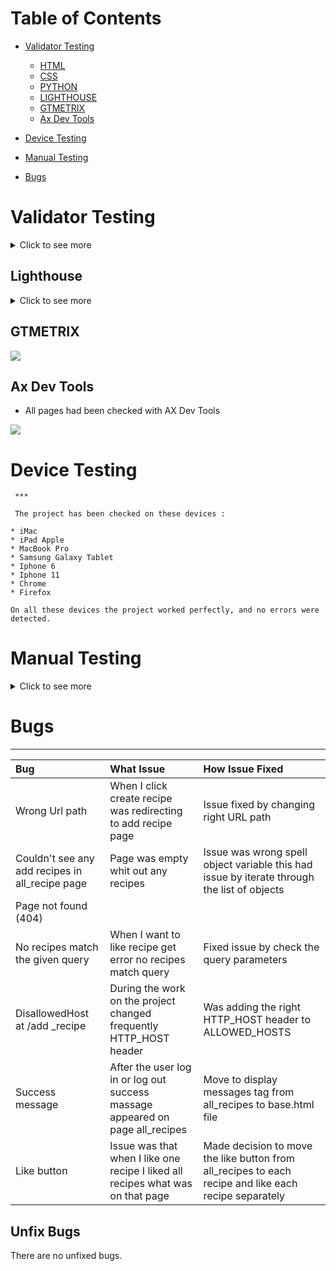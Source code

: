# Table of Contents
 * [Validator Testing](#validator-testing)
   * [HTML](#html-validator)
   * [CSS](#css-validator)
   * [PYTHON](#python)
   * [LIGHTHOUSE](#lighthouse)
   * [GTMETRIX](#gtmetrix)
   * [Ax Dev Tools](#ax-dev-tools)

 * [Device Testing](#device-testing)
 * [Manual Testing](#manual-testing)
 * [Bugs](#bugs)

# Validator Testing
<details>
<summary>Click to see more</summary>

  ## HTML Validator

  * Home Page
    ![](./readmeDocumentation/screenshot/homePageValidator.png)
    * Add recipe page
    ![](./readmeDocumentation/screenshot/addRecipeValidator.png)
    * Recipe Library
    ![](./readmeDocumentation/screenshot/allRecipesPageValidator.png)
    * Each Recipe Page
    ![](./readmeDocumentation/screenshot/addRecipeValidator.png)
    * Update Recipe page
    ![](./readmeDocumentation/screenshot/updateRecipeValidator.png)
    * Log In
    ![](./readmeDocumentation/screenshot/logInValidator.png)
    * Log Out
    ![](./readmeDocumentation/screenshot/logOutValidator.png)
    * Register page
    ![](./readmeDocumentation/screenshot/registerValidator.png)

 ## CSS Validator

  * Css 
  ![](./readmeDocumentation/screenshot/cssValidator.png)

  ## Python

 Add_recipe folder 
 All available files have been checked
  * form.py
  ![](./readmeDocumentation/screenshot/formFile.png)
  * model.py
  ![](./readmeDocumentation/screenshot/modelfile.png)
  * url.py
  ![](./readmeDocumentation/screenshot/urlFile.png)

  project4 folder
   * url.py
   ![](./readmeDocumentation/screenshot/projectUrl.png)
  
  recipe folder
    * url.py
    ![](./readmeDocumentation/screenshot/recipeUrl.png)
    * view.py
    ![](./readmeDocumentation/screenshot/recipeView.png)
</details>

## Lighthouse

<details>
<summary>Click to see more</summary>

 * Home Page
     * Desktop
  ![Desktop](./readmeDocumentation/screenshot/homePageDesktop.png)
     * Mobile
  ![Mobile](./readmeDocumentation/screenshot/homePageMobile.png)
 
 * Add Recipe page
     * Desktop
   ![](./readmeDocumentation/screenshot/addRecipePageDesktop.png)
     * Mobile 
   ![](./readmeDocumentation/screenshot/addRecipePageMobile.png)

  * Recipe Library
     * Desktop 
   ![](./readmeDocumentation/screenshot/recipeLibraryDesktop.png)
     * Mobile 
   ![](./readmeDocumentation/screenshot/recipeLibraryPageMobile.png)

  * Register Page 
     * Desktop 
   ![](./readmeDocumentation/screenshot/registerPageDesktop.png)
     * Mobile 
   ![](./readmeDocumentation/screenshot/registerPageMobile.png)
  
  * Each Recipe Page
     * Desktop 
   ![](./readmeDocumentation/screenshot/eachRecipePageDesktop.png)
     * Mobile 
   ![](./readmeDocumentation/screenshot/eachRecipePageMobile.png)
  
  * Update Recipe Page
     * Desktop 
   ![](./readmeDocumentation/screenshot/updatePageDesktop.png)
     * Mobile 
   ![](./readmeDocumentation/screenshot/updatePageMobile.png)

   * Log In
     * Desktop 
   ![](./readmeDocumentation/screenshot/logInPageDesktop.png)
     * Mobile 
   ![](./readmeDocumentation/screenshot/logInPageMobile.png)

   * Log Out
     * Desktop 
   ![](./readmeDocumentation/screenshot/logOutDesktop.png)
     * Mobile 
   ![](./readmeDocumentation/screenshot/logOutMobile.png)

  </details>

   ## GTMETRIX 
   ![](./readmeDocumentation/screenshot/gtMetrixTest.png)

   ## Ax Dev Tools

   * All pages had been checked with AX Dev Tools

   ![](./readmeDocumentation/screenshot/axDevTool.png)


   # Device Testing
     ***

     The project has been checked on these devices :
       
    * iMac 
    * iPad Apple
    * MacBook Pro
    * Samsung Galaxy Tablet
    * Iphone 6
    * Iphone 11
    * Chrome
    * Firefox
    
    On all these devices the project worked perfectly, and no errors were detected.

   # Manual Testing

<details>
<summary>Click to see more</summary>


| Feature       |           Test Performed    |             Result           |        
|:--------------|:--------------------------- |:---------------------------  |
|                        Navigation                                        |
| Logo          | Clicked on Logo to check or redirect to the home page| Pass |
| Home button   | Clicked on the Home button from different pages to check or redirect to the home page| Pass  | 
| Categories   | Clicked on the categories and was redirected to the categories section | Pass |
| Register      | When clicking on the register link, brings the User to the registration page | Pass |
| Small screens |  Checked that on smaller devices changes to the burger menu | Pass |
| About US      | Clicked About US and was redirected to the page with brief info on the | Pass | 
| Log In        | Clicked on the log-in link that will bring the User to the login page  | Pass |
| Log Out       | Clicked on the log-out link that will bring the User to log out page | Pass |
|                                                         Footer                      |
| Small screens |       Checked that all media links are visible on small devices | Pass |                                |
| Media  Links  | Clicked on each media link opens a new page   | Pass |
| Footer is on all pages      | Check all pages how the footer looks   | Pass |
|                     Add Recipe Page                     |
| Try to create a new recipe with blank fields | For this test, I want to make sure that empty fields won't let to save the recipe and return the user to empty fields.|Pass |
| View form on different sizes of devices | Check how will look add recipe form on tablets and phones, make sure all form fields are easy to see and use| Pass. |
| Save new recipe | Recipe was successfully saved with the image. and I filled out all the fields| Pass|
|                          Recipe library                                                |
| Search bar functionality | Enter different ingredients and meal types, all recipes were found from the recipe library that was searched in the search bar| Pass |
| Pagination | Test all the links should be functional by clicking on the numbers, next and previous buttons | Pass |
| View each recipe | By clicking on a recipe title link should open the recipe with full instructions and ingredients.| Pass |
| Delete recipe| By clicking on the delete button the User should be able to delete the recipe from the recipe library | Pass |
| Update recipe | By clicking on the button update recipe user will be able to make changes to the recipe and successfully save it| Pass|
| Like button | By clicking on the like button(heart) user will be able to like the recipe which he likes, heart has to be red if a user liked the recipe| Pass|
| Unlike button | Click on the heart button to unlike the recipe, and the button turns to unlike | Pass|
| Check how the page works on small devices | Check that page looks good and is able to use on tablets and phones| Pass |
| Success messages |After deleting, update and adding recipe User gets messages/feedback| Pass |
|Check authentication | User able to Sign Up, log in and log out | Pass |
| Security App | Without login, I wanted to go to the add recipe page, but I was redirected to the login page| Pass |

</details>


# Bugs 
***

| Bug      |       What  Issue   |       How   Issue     Fixed      |        
|:--------------|:--------------------------- |:---------------------------  |
| Wrong Url path| When I click create recipe was redirecting to add recipe page | Issue fixed by changing right URL path |
| Couldn't see any add recipes in all_recipe page | Page was empty whit out any recipes | Issue was wrong spell object variable this had issue by iterate through the list of objects| 
| Page not found (404)
No recipes match the given query| When I want to like recipe get error no recipes match query | Fixed issue by check the query parameters|
| DisallowedHost at /add _recipe| During the work on the project changed frequently HTTP_HOST header | Was adding the right HTTP_HOST header to ALLOWED_HOSTS|
| Success message | After the user log in or log out success massage appeared on page all_recipes | Move to display messages tag from all_recipes to base.html file|
| Like button | Issue was that when I like one recipe I liked all recipes what was on that page | Made decision to move the like button from all_recipes to each recipe and like each recipe separately|

## Unfix Bugs 
There are no unfixed bugs.